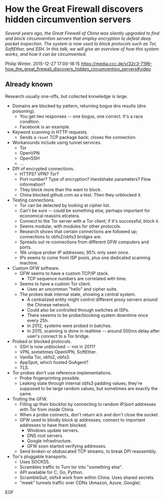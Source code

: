 # How the Great Firewall discovers hidden circumvention servers

*Several years ago, the Great Firewall of China was silently upgraded to find and block circumvention servers that employ encryption to defeat deep packet inspection. The system is now used to block protocols such as Tor, SoftEther, and SSH. In this talk, we will give an overview of how this system works, and how it can be circumvented.*

Philip Winter. 2015-12-27 17:00-18:15
https://media.ccc.de/v/32c3-7196-how_the_great_firewall_discovers_hidden_circumvention_servers#video

## Already known

Research usually one-offs, but collected knowledge is large.

- Domains are blocked by pattern, returning bogus dns results (dns poisoning).
  - You get two responses -- one bogus, one correct. It's a race condition.
  - Facebook is an example.
- Keyword scanning in HTTP requests.
  - Sends a `reset` TCP package back; closes the connection.
- Workarounds include using tunnel services.
  - Tor
  - OpenVPN
  - OpenSSH
  - ...
- DPI of encrypted connections.
  - HTTPS? VPN? Tor?
  - Port number? Type of encryption? Handshake parameters? Flow information?
  - They block more than the want to block.
  - China blocked github.com as a test. Then they unblocked it.
- Testing connections.
  - Tor can be detected by looking at cipher list.
  - Can't be sure -- could be something else, perhaps important for economical reasons etcetera.
  - Connect to the Tor server with a Tor client; if it's successful, block it.
  - Seems modular, with modules for other protocols.
  - Research shows that certain connections are followed up; connections to obfs2/obfs3 bridges are.
  - Spreads out re-connections from different GFW computers and ports.
  - 16k unique prober IP addresses; 95% only seen once.
  - IPs seems to come from ISP pools, plus one dedicated scanning machine.
- Custom GFW software.
  - GFW seems to have a custom TCP/IP stack.
    - TCP sequence numbers are correlated with time.
  - Seems to have a custom Tor client.
    - Uses an uncommon "hello" and cipher suite.
  - The probes leak internal state, showing a central system.
    - A centralized entity might control different proxy servers around the Chinese network.
    - Could also be controlled through switches at ISPs.
    - There seeems to be probe/blocking system downtime once every 25h.
    - In 2012, systems were probed in batches.
    - In 2015, scanning is done in realtime -- around 500ms delay after user's connect to a Tor bridge.
- Probed or blocked protocols.
  - SSH is now unblocked -- not in 2011?
  - VPN, sometimes OpenVPN, SoftEther.
  - Vanilla Tor, obfs2, obfs3.
  - AppSpot, which hosted GoAgent?
  - TLS.
- Tor probes don't use reference implementations.
  - Probe fingerprinting possible.
  - Leaking state through internal obfs3 padding values; they're supposed to be large random values, but sometimes are exactly the same.
- Trolling the GFW.
  - Filling up their blocklist by connecting to random IP/port addresses with Tor from inside China.
  - When a probe connects, don't return `ACK` and don't close the socket.
  - GFW used to blindly block ip addresses; connect to important addresses to have them blocked.
    - Windows update servers.
    - DNS root servers.
    - Google infrastructure.
    - GFW soon started verifying addresses.
  - Send broken or obduscated TCP streams, to break DPI reassembly.
- Tor's pluggable transports.
  - Uses SOCKS5.
  - Scrambles traffic to Turn tor into "something else".
  - API available for C, Go, Python.
  - ScrambleSuit, obfs4 work from within China. Uses shared secrets.
  - "meek" tunnels traffic over CDNs (Amazon, Azure, Google).

EOF
